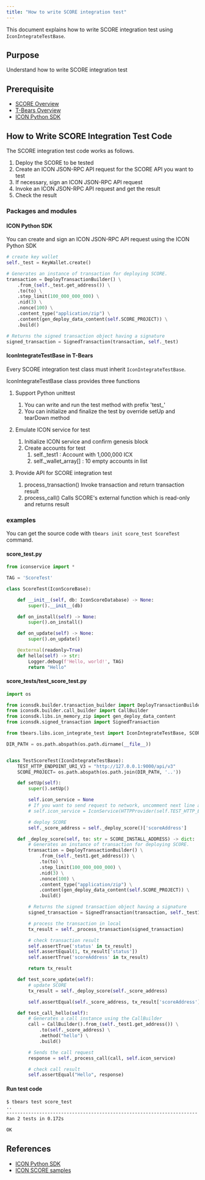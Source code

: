 ```yaml
---
title: "How to write SCORE integration test"
---
```


This document explains how to write SCORE integration test using `IconIntegrateTestBase`.

## Purpose 

Understand how to write SCORE integration test

## Prerequisite 

* [SCORE Overview](score-overview)
* [T-Bears Overview](tbears-overview) 
* [ICON Python SDK](python-sdk)

## How to Write SCORE Integration Test Code

The SCORE integration test code works as follows.

1. Deploy the SCORE to be tested
2. Create an ICON JSON-RPC API request for the SCORE API you want to test
3. If necessary, sign an ICON JSON-RPC API request
4. Invoke an ICON JSON-RPC API request and get the result
5. Check the result

### Packages and modules

#### ICON Python SDK
You can create and sign an ICON JSON-RPC API request using the ICON Python SDK

```python
# create key wallet
self._test = KeyWallet.create()

# Generates an instance of transaction for deploying SCORE.
transaction = DeployTransactionBuilder() \
    .from_(self._test.get_address()) \
    .to(to) \
    .step_limit(100_000_000_000) \
    .nid(3) \
    .nonce(100) \
    .content_type("application/zip") \
    .content(gen_deploy_data_content(self.SCORE_PROJECT)) \
    .build()

# Returns the signed transaction object having a signature
signed_transaction = SignedTransaction(transaction, self._test)
```



#### IconIntegrateTestBase in T-Bears

Every SCORE integration test class must inherit `IconIntegrateTestBase`.

IconIntegrateTestBase class provides three functions

1. Support Python unittest
   1. You can write and run the test method with prefix 'test_'
   2. You can initialize and finalize the test by override setUp and tearDown method

2. Emulate ICON service for test
   1. Initialize ICON service and confirm genesis block
   2. Create accounts for test
      1. self._test1 : Account with 1,000,000 ICX
      2. self._wallet_array[] : 10 empty accounts in list

3. Provide API for SCORE integration test
   1. process_transaction()
      Invoke transaction and return transaction result
   2. process_call()
      Calls SCORE's external function which is read-only and returns result

### examples

You can get the source code with `tbears init score_test ScoreTest` command.

#### score_test.py

```python
from iconservice import *

TAG = 'ScoreTest'

class ScoreTest(IconScoreBase):

    def __init__(self, db: IconScoreDatabase) -> None:
        super().__init__(db)

    def on_install(self) -> None:
        super().on_install()

    def on_update(self) -> None:
        super().on_update()

    @external(readonly=True)
    def hello(self) -> str:
        Logger.debug(f'Hello, world!', TAG)
        return "Hello"
```

#### score_tests/test_score_test.py

```python
import os

from iconsdk.builder.transaction_builder import DeployTransactionBuilder
from iconsdk.builder.call_builder import CallBuilder
from iconsdk.libs.in_memory_zip import gen_deploy_data_content
from iconsdk.signed_transaction import SignedTransaction

from tbears.libs.icon_integrate_test import IconIntegrateTestBase, SCORE_INSTALL_ADDRESS

DIR_PATH = os.path.abspath(os.path.dirname(__file__))


class TestScoreTest(IconIntegrateTestBase):
    TEST_HTTP_ENDPOINT_URI_V3 = "http://127.0.0.1:9000/api/v3"
    SCORE_PROJECT= os.path.abspath(os.path.join(DIR_PATH, '..'))

    def setUp(self):
        super().setUp()

        self.icon_service = None
        # If you want to send request to network, uncomment next line and set self.TEST_HTTP_ENDPOINT_URI_V3
        # self.icon_service = IconService(HTTPProvider(self.TEST_HTTP_ENDPOINT_URI_V3))

        # deploy SCORE
        self._score_address = self._deploy_score()['scoreAddress']

    def _deploy_score(self, to: str = SCORE_INSTALL_ADDRESS) -> dict:
        # Generates an instance of transaction for deploying SCORE.
        transaction = DeployTransactionBuilder() \
            .from_(self._test1.get_address()) \
            .to(to) \
            .step_limit(100_000_000_000) \
            .nid(3) \
            .nonce(100) \
            .content_type("application/zip") \
            .content(gen_deploy_data_content(self.SCORE_PROJECT)) \
            .build()

        # Returns the signed transaction object having a signature
        signed_transaction = SignedTransaction(transaction, self._test1)

        # process the transaction in local
        tx_result = self._process_transaction(signed_transaction)

        # check transaction result
        self.assertTrue('status' in tx_result)
        self.assertEqual(1, tx_result['status'])
        self.assertTrue('scoreAddress' in tx_result)

        return tx_result

    def test_score_update(self):
        # update SCORE
        tx_result = self._deploy_score(self._score_address)

        self.assertEqual(self._score_address, tx_result['scoreAddress'])

    def test_call_hello(self):
        # Generates a call instance using the CallBuilder
        call = CallBuilder().from_(self._test1.get_address()) \
            .to(self._score_address) \
            .method("hello") \
            .build()

        # Sends the call request
        response = self._process_call(call, self.icon_service)

        # check call result
        self.assertEqual("Hello", response)
```

#### Run test code

```bash
$ tbears test score_test
..
----------------------------------------------------------------------
Ran 2 tests in 0.172s

OK
```

## References

* [ICON Python SDK](python-sdk)
* [ICON SCORE samples](sample-scores)

